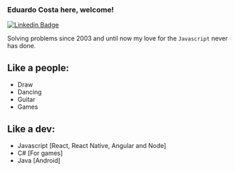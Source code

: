 ### Eduardo Costa here, welcome!

[![Linkedin Badge](https://img.shields.io/badge/-LinkedIn-blue?style=flat-square&logo=Linkedin&logoColor=white)](https://www.linkedin.com/in/eduhcosta/)

Solving problems since 2003 and until now my love for the `Javascript` never has done.

## Like a people:
- Draw
- Dancing
- Guitar
- Games

## Like a dev:
- Javascript [React, React Native, Angular and Node]
- C# [For games]
- Java [Android]

